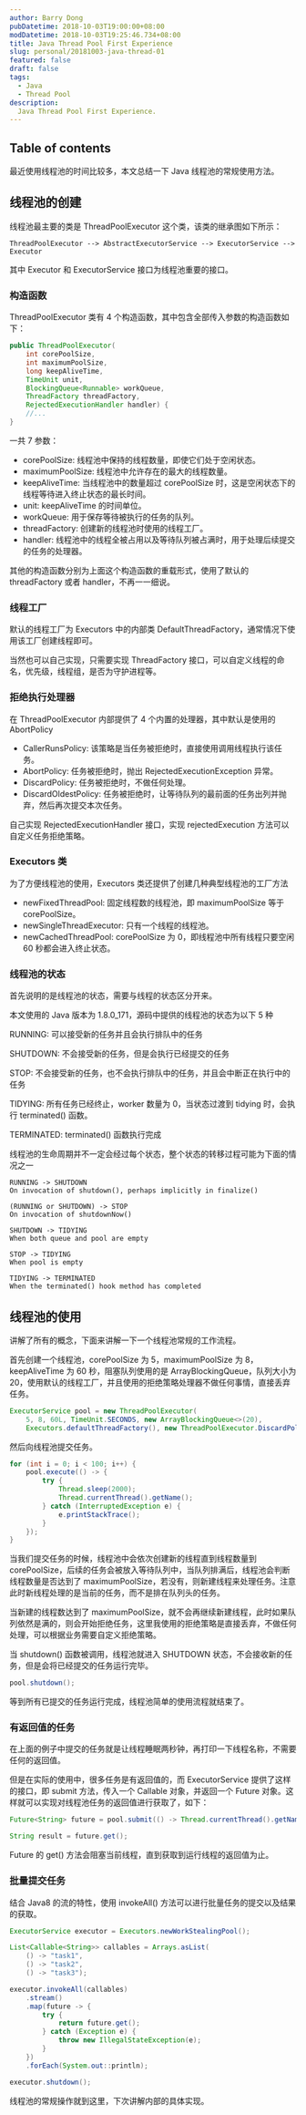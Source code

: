 ```yaml
---
author: Barry Dong
pubDatetime: 2018-10-03T19:00:00+08:00
modDatetime: 2018-10-03T19:25:46.734+08:00
title: Java Thread Pool First Experience
slug: personal/20181003-java-thread-01
featured: false
draft: false
tags:
  - Java
  - Thread Pool
description:
  Java Thread Pool First Experience.
---
```


## Table of contents

最近使用线程池的时间比较多，本文总结一下 Java 线程池的常规使用方法。

## 线程池的创建

线程池最主要的类是 ThreadPoolExecutor 这个类，该类的继承图如下所示：

```
ThreadPoolExecutor --> AbstractExecutorService --> ExecutorService --> Executor
```

其中 Executor 和 ExecutorService 接口为线程池重要的接口。

### 构造函数

ThreadPoolExecutor 类有 4 个构造函数，其中包含全部传入参数的构造函数如下：

```java
public ThreadPoolExecutor(
    int corePoolSize,
    int maximumPoolSize,
    long keepAliveTime,
    TimeUnit unit,
    BlockingQueue<Runnable> workQueue,
    ThreadFactory threadFactory,
    RejectedExecutionHandler handler) {
    //...
}
```

一共 7 参数：

- corePoolSize: 线程池中保持的线程数量，即使它们处于空闲状态。
- maximumPoolSize: 线程池中允许存在的最大的线程数量。
- keepAliveTime: 当线程池中的数量超过 corePoolSize 时，这是空闲状态下的线程等待进入终止状态的最长时间。
- unit: keepAliveTime 的时间单位。
- workQueue: 用于保存等待被执行的任务的队列。
- threadFactory: 创建新的线程池时使用的线程工厂。
- handler: 线程池中的线程全被占用以及等待队列被占满时，用于处理后续提交的任务的处理器。

其他的构造函数分别为上面这个构造函数的重载形式，使用了默认的 threadFactory 或者 handler，不再一一细说。

### 线程工厂

默认的线程工厂为 Executors 中的内部类 DefaultThreadFactory，通常情况下使用该工厂创建线程即可。

当然也可以自己实现，只需要实现 ThreadFactory 接口，可以自定义线程的命名，优先级，线程组，是否为守护进程等。

### 拒绝执行处理器

在 ThreadPoolExecutor 内部提供了 4 个内置的处理器，其中默认是使用的 AbortPolicy

- CallerRunsPolicy: 该策略是当任务被拒绝时，直接使用调用线程执行该任务。
- AbortPolicy: 任务被拒绝时，抛出 RejectedExecutionException 异常。
- DiscardPolicy: 任务被拒绝时，不做任何处理。
- DiscardOldestPolicy: 任务被拒绝时，让等待队列的最前面的任务出列并抛弃，然后再次提交本次任务。

自己实现 RejectedExecutionHandler 接口，实现 rejectedExecution 方法可以自定义任务拒绝策略。

### Executors 类

为了方便线程池的使用，Executors 类还提供了创建几种典型线程池的工厂方法

- newFixedThreadPool: 固定线程数的线程池，即 maximumPoolSize 等于 corePoolSize。
- newSingleThreadExecutor: 只有一个线程的线程池。
- newCachedThreadPool: corePoolSize 为 0，即线程池中所有线程只要空闲 60 秒都会进入终止状态。

### 线程池的状态

首先说明的是线程池的状态，需要与线程的状态区分开来。

本文使用的 Java 版本为 1.8.0_171，源码中提供的线程池的状态为以下 5 种

RUNNING: 可以接受新的任务并且会执行排队中的任务

SHUTDOWN: 不会接受新的任务，但是会执行已经提交的任务

STOP: 不会接受新的任务，也不会执行排队中的任务，并且会中断正在执行中的任务

TIDYING: 所有任务已经终止，worker 数量为 0，当状态过渡到 tidying 时，会执行 terminated() 函数。

TERMINATED: terminated() 函数执行完成

线程池的生命周期并不一定会经过每个状态，整个状态的转移过程可能为下面的情况之一

```
RUNNING -> SHUTDOWN
On invocation of shutdown(), perhaps implicitly in finalize()

(RUNNING or SHUTDOWN) -> STOP
On invocation of shutdownNow()

SHUTDOWN -> TIDYING
When both queue and pool are empty

STOP -> TIDYING
When pool is empty

TIDYING -> TERMINATED
When the terminated() hook method has completed
```

## 线程池的使用

讲解了所有的概念，下面来讲解一下一个线程池常规的工作流程。

首先创建一个线程池，corePoolSize 为 5，maximumPoolSize 为 8，keepAliveTime 为 60 秒，阻塞队列使用的是 ArrayBlockingQueue，队列大小为 20，使用默认的线程工厂，并且使用的拒绝策略处理器不做任何事情，直接丢弃任务。

```java
ExecutorService pool = new ThreadPoolExecutor(
    5, 8, 60L, TimeUnit.SECONDS, new ArrayBlockingQueue<>(20),
    Executors.defaultThreadFactory(), new ThreadPoolExecutor.DiscardPolicy());
```

然后向线程池提交任务。

```java
for (int i = 0; i < 100; i++) {
    pool.execute(() -> {
        try {
            Thread.sleep(2000);
            Thread.currentThread().getName();
        } catch (InterruptedException e) {
            e.printStackTrace();
        }
    });
}
```

当我们提交任务的时候，线程池中会依次创建新的线程直到线程数量到 corePoolSize，后续的任务会被放入等待队列中，当队列排满后，线程池会判断线程数量是否达到了 maximumPoolSize，若没有，则新建线程来处理任务。注意此时新线程处理的是当前的任务，而不是排在队列头的任务。

当新建的线程数达到了 maximumPoolSize，就不会再继续新建线程，此时如果队列依然是满的，则会开始拒绝任务，这里我使用的拒绝策略是直接丢弃，不做任何处理，可以根据业务需要自定义拒绝策略。

当 shutdown() 函数被调用，线程池就进入 SHUTDOWN 状态，不会接收新的任务，但是会将已经提交的任务运行完毕。

```java
pool.shutdown();
```

等到所有已提交的任务运行完成，线程池简单的使用流程就结束了。

### 有返回值的任务

在上面的例子中提交的任务就是让线程睡眠两秒钟，再打印一下线程名称，不需要任何的返回值。

但是在实际的使用中，很多任务是有返回值的，而 ExecutorService 提供了这样的接口，即 submit 方法，传入一个 Callable 对象，并返回一个 Future 对象。这样就可以实现对线程池任务的返回值进行获取了，如下：

```java
Future<String> future = pool.submit(() -> Thread.currentThread().getName());

String result = future.get();
```

Future 的 get() 方法会阻塞当前线程，直到获取到运行线程的返回值为止。

### 批量提交任务

结合 Java8 的流的特性，使用 invokeAll() 方法可以进行批量任务的提交以及结果的获取。

```java
ExecutorService executor = Executors.newWorkStealingPool();

List<Callable<String>> callables = Arrays.asList(
    () -> "task1",
    () -> "task2",
    () -> "task3");

executor.invokeAll(callables)
    .stream()
    .map(future -> {
        try {
            return future.get();
        } catch (Exception e) {
            throw new IllegalStateException(e);
        }
    })
    .forEach(System.out::println);

executor.shutdown();
```

线程池的常规操作就到这里，下次讲解内部的具体实现。
